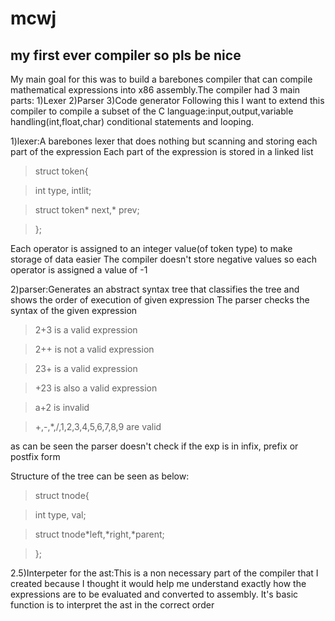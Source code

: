 # mcwj
## my first ever compiler so pls be nice

My main goal for this was to build a barebones compiler that can compile mathematical expressions into x86 assembly.The compiler had 3 main parts:
            1)Lexer
            2)Parser
            3)Code generator
Following this I want to extend this compiler to compile a subset of the C language:input,output,variable handling(int,float,char) conditional statements and looping.

1)lexer:A barebones lexer that does nothing but scanning and storing each part of the expression
Each part of the expression is stored in a linked list
>struct token{

>   int type, intlit;

>   struct token* next,* prev;

>};


Each operator is assigned to an integer value(of token type) to make storage of data easier 
The compiler doesn't store negative values so each operator is assigned a value of -1


2)parser:Generates an abstract syntax tree that classifies the tree and shows the order of execution of given expression
The  parser checks the syntax of the given expression
>2+3 is a valid expression

>2++ is not a valid expression

>23+ is a valid expression

>+23 is also a valid expression

>a+2 is invalid

>+,-,*,/,1,2,3,4,5,6,7,8,9 are valid

as can be seen the parser doesn't check if the exp is in infix, prefix or postfix form

Structure of the tree can be seen as below:

>struct tnode{

>int type, val;

>struct tnode*left,*right,*parent;    

>};

2.5)Interpeter for the ast:This is a non necessary part of the compiler that I created because I thought it would help me understand exactly how the expressions are to be evaluated and converted to assembly.
It's basic function is to interpret the ast in the correct order

